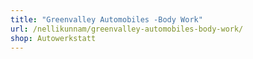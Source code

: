 ```yaml
---
title: "Greenvalley Automobiles -Body Work"
url: /nellikunnam/greenvalley-automobiles-body-work/
shop: Autowerkstatt
---
```

